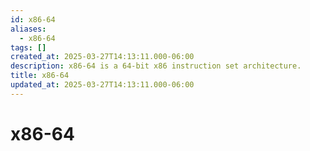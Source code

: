 ```yaml
---
id: x86-64
aliases:
  - x86-64
tags: []
created_at: 2025-03-27T14:13:11.000-06:00
description: x86-64 is a 64-bit x86 instruction set architecture.
title: x86-64
updated_at: 2025-03-27T14:13:11.000-06:00
---
```


# x86-64
